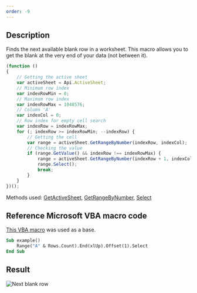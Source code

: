 ```yaml
---
order: -9
---
```



## Description

Finds the next available blank row in a worksheet. This macro allows you to get the blank at the very end of your data (not between it).

``` javascript
(function () 
{
    // Getting the active sheet
    var activeSheet = Api.ActiveSheet;
    // Minimum row index
    var indexRowMin = 0;
    // Maximum row index
    var indexRowMax = 1048576;
    // Column 'A'
    var indexCol = 0;
    // Row index for empty cell search
    var indexRow = indexRowMax;
    for (; indexRow >= indexRowMin; --indexRow) {
        // Getting the cell
        var range = activeSheet.GetRangeByNumber(indexRow, indexCol);
        // Checking the value
        if (range.GetValue() && indexRow !== indexRowMax) {
            range = activeSheet.GetRangeByNumber(indexRow + 1, indexCol);
            range.Select();
            break;
        }
    }
})();
```

Methods used: [GetActiveSheet](/officeapi/spreadsheetapi/api/getactivesheet), [GetRangeByNumber](/officeapi/spreadsheetapi/apiworksheet/getrangebynumber), [Select](/officeapi/spreadsheetapi/apirange/select)

## Reference Microsoft VBA macro code

[This VBA macro](https://www.teachexcel.com/excel-tutorial/find-the-next-blank-row-with-vba-macros-in-excel_1261.html) was used as a base.

``` vb
Sub example()
    Range("A" & Rows.Count).End(xlUp).Offset(1).Select
End Sub
```

## Result

![Next blank row](/assets/images/plugins/next_blank_row.png)
